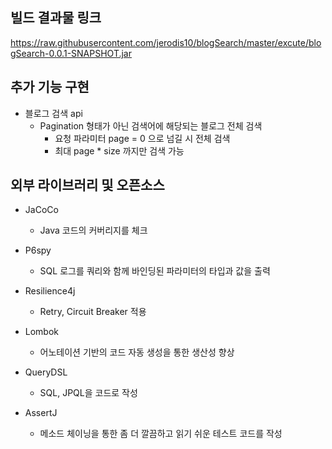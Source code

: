 
## 빌드 결과물 링크
https://raw.githubusercontent.com/jerodis10/blogSearch/master/excute/blogSearch-0.0.1-SNAPSHOT.jar


## 추가 기능 구현
- 블로그 검색 api
  - Pagination 형태가 아닌 검색어에 해당되는 블로그 전체 검색 
    - 요청 파라미터 page = 0 으로 넘길 시 전체 검색
    - 최대 page * size 까지만 검색 가능


## 외부 라이브러리 및 오픈소스
- JaCoCo 
  - Java 코드의 커버리지를 체크
  
- P6spy 
  - SQL 로그를 쿼리와 함께 바인딩된 파라미터의 타입과 값을 출력

- Resilience4j
  - Retry, Circuit Breaker 적용

- Lombok
  - 어노테이션 기반의 코드 자동 생성을 통한 생산성 향상

- QueryDSL
  - SQL, JPQL을 코드로 작성

- AssertJ
  - 메소드 체이닝을 통한 좀 더 깔끔하고 읽기 쉬운 테스트 코드를 작성